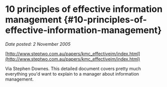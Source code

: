 # 10 principles of effective information management {#10-principles-of-effective-information-management}

_Date posted: 2 November 2005_

[http://www.steptwo.com.au/papers/kmc_effectiveim/index.html](http://www.steptwo.com.au/papers/kmc_effectiveim/index.html)

Via Stephen Downes. This detailed document covers pretty much everything you'd want to explain to a manager about information management.